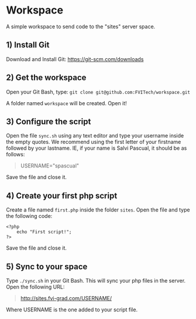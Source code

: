 # Workspace
A simple workspace to send code to the "sites" server space.

## 1) Install Git

Download and Install Git: https://git-scm.com/downloads

## 2) Get the workspace

Open your Git Bash, type: `git clone git@github.com:FVITech/workspace.git`

A folder named `workspace` will be created. Open it! 

## 3) Configure the script

Open the file `sync.sh` using any text editor and type your username inside the empty quotes. We recommend using the first letter of your firstname followed by your lastname. IE, if your name is Salvi Pascual, it should be as follows:

> USERNAME="spascual"

Save the file and close it.

## 4) Create your first php script

Create a file named `first.php` inside the folder `sites`. Open the file and type the following code:
```
<?php
    echo "First script!";
?>
```
Save the file and close it.

## 5) Sync to your space

Type `./sync.sh` in your Git Bash. This will sync your php files in the server. Open the following URL:

> http://sites.fvi-grad.com/USERNAME/

Where USERNAME is the one added to your script file.